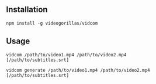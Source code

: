 ## Installation
```
npm install -g videogorillas/vidcom
```

## Usage
```
vidcom /path/to/video1.mp4 /path/to/video2.mp4 [/path/to/subtitles.srt]

vidcom generate /path/to/video1.mp4 /path/to/video2.mp4 [/path/to/subtitles.srt]
```
